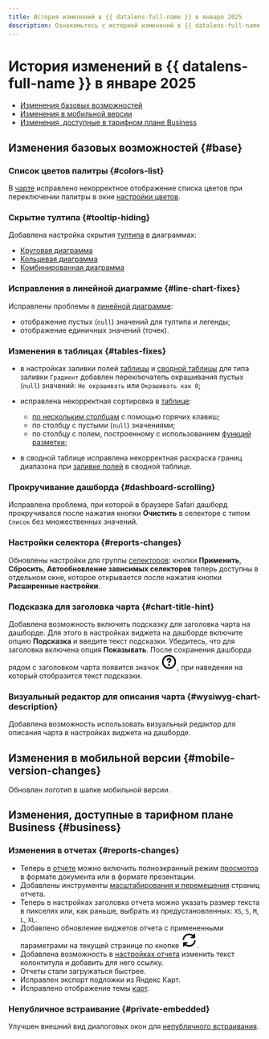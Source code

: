 ```yaml
---
title: История изменений в {{ datalens-full-name }} в январе 2025
description: Ознакомьтесь с историей изменений в {{ datalens-full-name }} за январь 2025.
---
```


# История изменений в {{ datalens-full-name }} в январе 2025


* [Изменения базовых возможностей](#base)
* [Изменения в мобильной версии](#mobile-version-changes)
* [Изменения, доступные в тарифном плане Business](#business)

## Изменения базовых возможностей {#base}



### Список цветов палитры {#colors-list}

В [чарте](../concepts/chart/dataset-based-charts.md) исправлено некорректное отображение списка цветов при переключении палитры в окне [настройки цветов](../concepts/chart/settings.md#color-settings).

### Скрытие тултипа {#tooltip-hiding}

Добавлена настройка скрытия [тултипа](../concepts/chart/settings.md#common-settings) в диаграммах:

* [Круговая диаграмма](../visualization-ref/pie-chart.md)
* [Кольцевая диаграмма](../visualization-ref/ring-chart.md)
* [Комбинированная диаграмма](../visualization-ref/combined-chart.md)

### Исправления в линейной диаграмме {#line-chart-fixes}

Исправлены проблемы в [линейной диаграмме](../visualization-ref/line-chart.md):

* отображение пустых (`null`) значений для тултипа и легенды;
* отображение единичных значений (точек).

### Изменения в таблицах {#tables-fixes}

* в настройках заливки полей [таблицы](../visualization-ref/table-chart.md#set-field-color) и [сводной таблицы](../visualization-ref/pivot-table-chart.md#set-field-color) для типа заливки `Градиент` добавлен переключатель окрашивания пустых (`null`) значений: `Не окрашивать` или `Окрашивать как 0`;
* исправлена некорректная сортировка в [таблице](../visualization-ref/table-chart.md):

  * [по нескольким столбцам](../visualization-ref/table-chart.md#sorting-columns) с помощью горячих клавиш;
  * по столбцу с пустыми (`null`) значениями;
  * по столбцу с полем, построенному с использованием [функций разметки](../function-ref/markup-functions.md);

* в сводной таблице исправлена некорректная раскраска границ диапазона при [заливке полей](../visualization-ref/pivot-table-chart.md#set-field-color) в сводной таблице.

### Прокручивание дашборда {#dashboard-scrolling}

Исправлена проблема, при которой в браузере Safari дашборд прокручивался после нажатия кнопки **Очистить** в селекторе с типом `Список` без множественных значений.

### Настройки селектора {#reports-changes}

Обновлены настройки для группы [селекторов](../dashboard/selector.md): кнопки **Применить**, **Сбросить**, **Автообновление зависимых селекторов** теперь доступны в отдельном окне, которое открывается после нажатия кнопки **Расширенные настройки**.

### Подсказка для заголовка чарта {#chart-title-hint}

Добавлена возможность включить подсказку для заголовка чарта на дашборде. Для этого в настройках виджета на дашборде включите опцию **Подсказка** и введите текст подсказки. Убедитесь, что для заголовка включена опция **Показывать**. После сохранения дашборда рядом с заголовком чарта появится значок ![image](../../_assets/console-icons/circle-question.svg), при наведении на который отобразится текст подсказки.

### Визуальный редактор для описания чарта {#wysiwyg-chart-description}

Добавлена возможность использовать визуальный редактор для описания чарта в настройках виджета на дашборде.


## Изменения в мобильной версии {#mobile-version-changes}

Обновлен логотип в шапке мобильной версии.



## Изменения, доступные в тарифном плане Business {#business}

### Изменения в отчетах {#reports-changes}

* Теперь в [отчете](../reports/index.md) можно включить полноэкранный режим [просмотра](../reports/report-operations.md#report-preview) в формате документа или в формате презентации.
* Добавлены инструменты [масштабирования и перемещения](../reports/report-operations.md#scaling-settings) страниц отчета.
* Теперь в настройках заголовка отчета можно указать размер текста в пикселях или, как раньше, выбрать из предустановленных: `XS`, `S`, `M`, `L`, `XL`.
* Добавлено обновление виджетов отчета с примененными параметрами на текущей странице по кнопке ![icon](../../_assets/console-icons/arrows-rotate-right.svg).
* Добавлена возможность в [настройках отчета](../reports/report-operations.md#report-settings) изменить текст колонтитула и добавить для него ссылку.
* Отчеты стали загружаться быстрее.
* Исправлен экспорт подложки из Яндекс Карт.
* Исправлено отображение темы [карт](../visualization-ref/map-chart.md).

### Непубличное встраивание {#private-embedded}

Улучшен внешний вид диалоговых окон для [непубличного встраивания](../security/private-embedded-objects.md).

